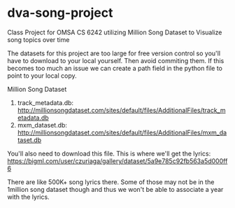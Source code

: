 # dva-song-project
Class Project for OMSA CS 6242 utilizing Million Song Dataset to Visualize song topics over time

The datasets for this project are too large for free version control so you'll have to download to your local yourself. Then avoid commiting them. If this becomes too much an issue we can create a path field in the python file to point to your local copy. 

Million Song Dataset
1. track_metadata.db: http://millionsongdataset.com/sites/default/files/AdditionalFiles/track_metadata.db
2. mxm_dataset.db: http://millionsongdataset.com/sites/default/files/AdditionalFiles/mxm_dataset.db

You'll also need to download this file. This is where we'll get the lyrics:
https://bigml.com/user/czuriaga/gallery/dataset/5a9e785c92fb563a5d000ff6

There are like 500K+ song lyrics there. Some of those may not be in the 1million song dataset though and thus we won't be able to associate a year with the lyrics. 
